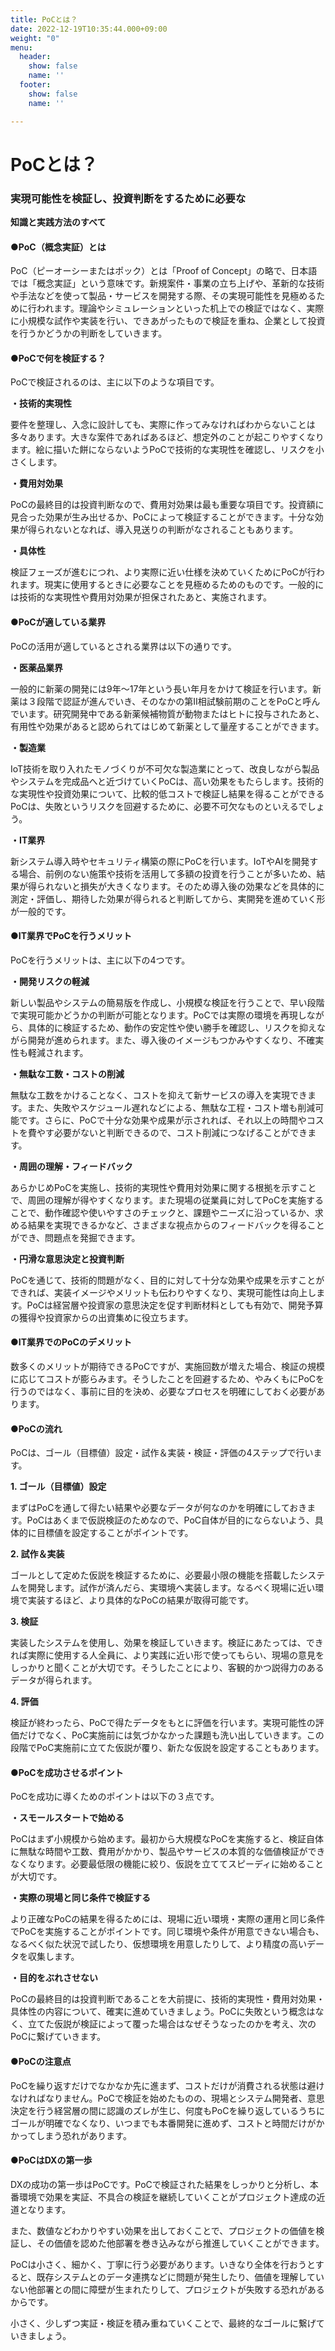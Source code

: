```yaml
---
title: PoCとは？
date: 2022-12-19T10:35:44.000+09:00
weight: "0"
menu:
  header:
    show: false
    name: ''
  footer:
    show: false
    name: ''

---
```

# **PoCとは？**

### 実現可能性を検証し、投資判断をするために必要な  
**知識と実践方法のすべて**

#### **●PoC（概念実証）とは**

PoC（ピーオーシーまたはポック）とは「Proof of Concept」の略で、日本語では「概念実証」という意味です。新規案件・事業の立ち上げや、革新的な技術や手法などを使って製品・サービスを開発する際、その実現可能性を見極めるために行われます。理論やシミュレーションといった机上での検証ではなく、実際に小規模な試作や実装を行い、できあがったもので検証を重ね、企業として投資を行うかどうかの判断をしていきます。

#### **●PoCで何を検証する？**

PoCで検証されるのは、主に以下のような項目です。

**・技術的実現性**

要件を整理し、入念に設計しても、実際に作ってみなければわからないことは多々あります。大きな案件であればあるほど、想定外のことが起こりやすくなります。絵に描いた餅にならないようPoCで技術的な実現性を確認し、リスクを小さくします。

**・費用対効果**

PoCの最終目的は投資判断なので、費用対効果は最も重要な項目です。投資額に見合った効果が生み出せるか、PoCによって検証することができます。十分な効果が得られないとなれば、導入見送りの判断がなされることもあります。

**・具体性**

検証フェーズが進むにつれ、より実際に近い仕様を決めていくためにPoCが行われます。現実に使用するときに必要なことを見極めるためのものです。一般的には技術的な実現性や費用対効果が担保されたあと、実施されます。

#### **●PoCが適している業界**

PoCの活用が適しているとされる業界は以下の通りです。

**・医薬品業界**

一般的に新薬の開発には9年〜17年という長い年月をかけて検証を行います。新薬は３段階で認証が進んでいき、そのなかの第II相試験前期のことをPoCと呼んでいます。研究開発中である新薬候補物質が動物またはヒトに投与されたあと、有用性や効果があると認められてはじめて新薬として量産することができます。

**・製造業**

IoT技術を取り入れたモノづくりが不可欠な製造業にとって、改良しながら製品やシステムを完成品へと近づけていくPoCは、高い効果をもたらします。技術的な実現性や投資効果について、比較的低コストで検証し結果を得ることができるPoCは、失敗というリスクを回避するために、必要不可欠なものといえるでしょう。

**・IT業界**

新システム導入時やセキュリティ構築の際にPoCを行います。IoTやAIを開発する場合、前例のない施策や技術を活用して多額の投資を行うことが多いため、結果が得られないと損失が大きくなります。そのため導入後の効果などを具体的に測定・評価し、期待した効果が得られると判断してから、実開発を進めていく形が一般的です。

#### **●IT業界でPoCを行うメリット**

PoCを行うメリットは、主に以下の4つです。

**・開発リスクの軽減**

新しい製品やシステムの簡易版を作成し、小規模な検証を行うことで、早い段階で実現可能かどうかの判断が可能となります。PoCでは実際の環境を再現しながら、具体的に検証するため、動作の安定性や使い勝手を確認し、リスクを抑えながら開発が進められます。また、導入後のイメージもつかみやすくなり、不確実性も軽減されます。

**・無駄な工数・コストの削減**

無駄な工数をかけることなく、コストを抑えて新サービスの導入を実現できます。また、失敗やスケジュール遅れなどによる、無駄な工程・コスト増も削減可能です。さらに、PoCで十分な効果や成果が示されれば、それ以上の時間やコストを費やす必要がないと判断できるので、コスト削減につなげることができます。

**・周囲の理解・フィードバック**

あらかじめPoCを実施し、技術的実現性や費用対効果に関する根拠を示すことで、周囲の理解が得やすくなります。また現場の従業員に対してPoCを実施することで、動作確認や使いやすさのチェックと、課題やニーズに沿っているか、求める結果を実現できるかなど、さまざまな視点からのフィードバックを得ることができ、問題点を発掘できます。

**・円滑な意思決定と投資判断**

PoCを通じて、技術的問題がなく、目的に対して十分な効果や成果を示すことができれば、実装イメージやメリットも伝わりやすくなり、実現可能性は向上します。PoCは経営層や投資家の意思決定を促す判断材料としても有効で、開発予算の獲得や投資家からの出資集めに役立ちます。

#### **●IT業界でのPoCのデメリット**

数多くのメリットが期待できるPoCですが、実施回数が増えた場合、検証の規模に応じてコストが膨らみます。そうしたことを回避するため、やみくもにPoCを行うのではなく、事前に目的を決め、必要なプロセスを明確にしておく必要があります。

#### **●PoCの流れ**

PoCは、ゴール（目標値）設定・試作＆実装・検証・評価の4ステップで行います。

**1. ゴール（目標値）設定**

まずはPoCを通して得たい結果や必要なデータが何なのかを明確にしておきます。PoCはあくまで仮説検証のためなので、PoC自体が目的にならないよう、具体的に目標値を設定することがポイントです。

**2. 試作＆実装**

ゴールとして定めた仮説を検証するために、必要最小限の機能を搭載したシステムを開発します。試作が済んだら、実環境へ実装します。なるべく現場に近い環境で実装するほど、より具体的なPoCの結果が取得可能です。

**3. 検証**

実装したシステムを使用し、効果を検証していきます。検証にあたっては、できれば実際に使用する人全員に、より実践に近い形で使ってもらい、現場の意見をしっかりと聞くことが大切です。そうしたことにより、客観的かつ説得力のあるデータが得られます。

**4. 評価**

検証が終わったら、PoCで得たデータをもとに評価を行います。実現可能性の評価だけでなく、PoC実施前には気づかなかった課題も洗い出していきます。この段階でPoC実施前に立てた仮説が覆り、新たな仮説を設定することもあります。

#### **●PoCを成功させるポイント**

PoCを成功に導くためのポイントは以下の３点です。

**・スモールスタートで始める**

PoCはまず小規模から始めます。最初から大規模なPoCを実施すると、検証自体に無駄な時間や工数、費用がかかり、製品やサービスの本質的な価値検証ができなくなります。必要最低限の機能に絞り、仮説を立ててスピーディに始めることが大切です。

**・実際の現場と同じ条件で検証する**

より正確なPoCの結果を得るためには、現場に近い環境・実際の運用と同じ条件でPoCを実施することがポイントです。同じ環境や条件が用意できない場合も、なるべく似た状況で試したり、仮想環境を用意したりして、より精度の高いデータを収集します。

**・目的をぶれさせない**

PoCの最終目的は投資判断であることを大前提に、技術的実現性・費用対効果・具体性の内容について、確実に進めていきましょう。PoCに失敗という概念はなく、立てた仮説が検証によって覆った場合はなぜそうなったのかを考え、次のPoCに繋げていきます。

#### **●PoCの注意点**

PoCを繰り返すだけでなかなか先に進まず、コストだけが消費される状態は避けなければなりません。PoCで検証を始めたものの、現場とシステム開発者、意思決定を行う経営層の間に認識のズレが生じ、何度もPoCを繰り返しているうちにゴールが明確でなくなり、いつまでも本番開発に進めず、コストと時間だけがかかってしまう恐れがあります。

#### **●PoCはDXの第一歩**

DXの成功の第一歩はPoCです。PoCで検証された結果をしっかりと分析し、本番環境で効果を実証、不具合の検証を継続していくことがプロジェクト達成の近道となります。

また、数値などわかりやすい効果を出しておくことで、プロジェクトの価値を検証し、その価値を認めた他部署を巻き込みながら推進していくことができます。

PoCは小さく、細かく、丁寧に行う必要があります。いきなり全体を行おうとすると、既存システムとのデータ連携などに問題が発生したり、価値を理解していない他部署との間に障壁が生まれたりして、プロジェクトが失敗する恐れがあるからです。

小さく、少しずつ実証・検証を積み重ねていくことで、最終的なゴールに繋げていきましょう。